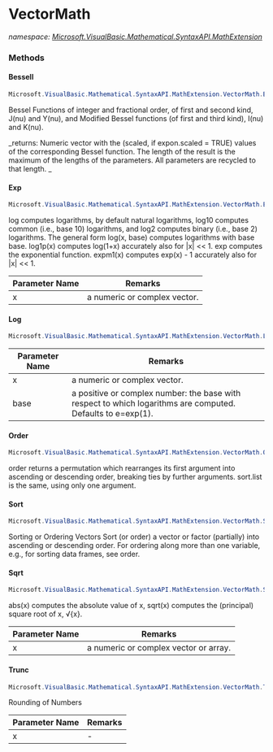﻿# VectorMath
_namespace: [Microsoft.VisualBasic.Mathematical.SyntaxAPI.MathExtension](./index.md)_





### Methods

#### BesselI
```csharp
Microsoft.VisualBasic.Mathematical.SyntaxAPI.MathExtension.VectorMath.BesselI(Microsoft.VisualBasic.Mathematical.BasicR.Vector,Microsoft.VisualBasic.Mathematical.BasicR.Vector,System.Boolean)
```
Bessel Functions of integer and fractional order, of first and second kind, J(nu) and Y(nu), 
 and Modified Bessel functions (of first and third kind), I(nu) and K(nu).

_returns: 
 Numeric vector with the (scaled, if expon.scaled = TRUE) values of the corresponding Bessel function.
 The length of the result is the maximum of the lengths of the parameters. All parameters are recycled to that length.
 _

#### Exp
```csharp
Microsoft.VisualBasic.Mathematical.SyntaxAPI.MathExtension.VectorMath.Exp(Microsoft.VisualBasic.Mathematical.BasicR.Vector)
```
log computes logarithms, by default natural logarithms, log10 computes common (i.e., base 10) logarithms, 
 and log2 computes binary (i.e., base 2) logarithms. 
 The general form log(x, base) computes logarithms with base base.
 log1p(x) computes log(1+x) accurately also for |x| << 1.
 exp computes the exponential function.
 expm1(x) computes exp(x) - 1 accurately also for |x| << 1.

|Parameter Name|Remarks|
|--------------|-------|
|x|a numeric or complex vector.|


#### Log
```csharp
Microsoft.VisualBasic.Mathematical.SyntaxAPI.MathExtension.VectorMath.Log(Microsoft.VisualBasic.Mathematical.BasicR.Vector,System.Double)
```


|Parameter Name|Remarks|
|--------------|-------|
|x|a numeric or complex vector.|
|base|a positive or complex number: the base with respect to which logarithms are computed. Defaults to e=exp(1).|


#### Order
```csharp
Microsoft.VisualBasic.Mathematical.SyntaxAPI.MathExtension.VectorMath.Order(Microsoft.VisualBasic.Mathematical.BasicR.Vector,System.Boolean,System.Boolean)
```
order returns a permutation which rearranges its first argument into ascending or descending order, breaking ties by further arguments. sort.list is the same, using only one argument.

#### Sort
```csharp
Microsoft.VisualBasic.Mathematical.SyntaxAPI.MathExtension.VectorMath.Sort(Microsoft.VisualBasic.Mathematical.BasicR.Vector,System.Boolean)
```
Sorting or Ordering Vectors
 Sort (or order) a vector or factor (partially) into ascending or descending order. For ordering along more than one variable, e.g., for sorting data frames, see order.

#### Sqrt
```csharp
Microsoft.VisualBasic.Mathematical.SyntaxAPI.MathExtension.VectorMath.Sqrt(Microsoft.VisualBasic.Mathematical.BasicR.Vector)
```
abs(x) computes the absolute value of x, sqrt(x) computes the (principal) square root of x, √{x}.

|Parameter Name|Remarks|
|--------------|-------|
|x|a numeric or complex vector or array.|


#### Trunc
```csharp
Microsoft.VisualBasic.Mathematical.SyntaxAPI.MathExtension.VectorMath.Trunc(Microsoft.VisualBasic.Mathematical.BasicR.Vector)
```
Rounding of Numbers

|Parameter Name|Remarks|
|--------------|-------|
|x|-|



